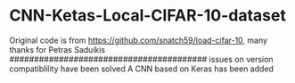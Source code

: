 # CNN-Ketas-Local-CIFAR-10-dataset
Original code is from https://github.com/snatch59/load-cifar-10, many thanks for Petras Saduikis
########################################
issues on version compatiblility have been solved
A CNN based on Keras has been added


